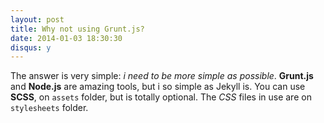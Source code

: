 ```yaml
---
layout: post
title: Why not using Grunt.js?
date: 2014-01-03 18:30:30
disqus: y
---
```


The answer is very simple: _i need to be more simple as possible_.
**Grunt.js** and **Node.js** are amazing tools, but i so simple as Jekyll is.
You can use **SCSS**, on `assets` folder, but is totally optional. The *CSS* files in use are on `stylesheets` folder.
